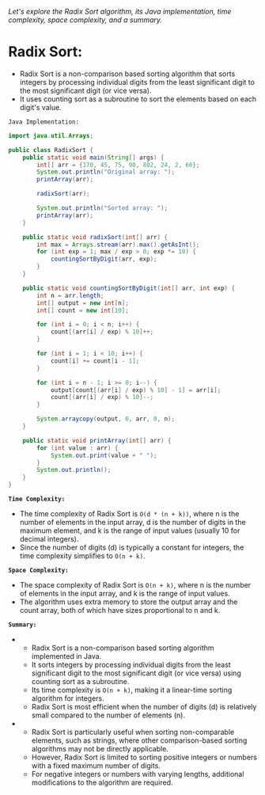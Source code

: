 *Let's explore the Radix Sort algorithm, its Java implementation, time complexity, space complexity, and a summary.*

# Radix Sort:

-   Radix Sort is a non-comparison based sorting algorithm that sorts integers by processing individual digits from the least significant digit to the most significant digit (or vice versa). 
-   It uses counting sort as a subroutine to sort the elements based on each digit's value.

`Java Implementation:`

```java
import java.util.Arrays;

public class RadixSort {
    public static void main(String[] args) {
        int[] arr = {170, 45, 75, 90, 802, 24, 2, 66};
        System.out.println("Original array: ");
        printArray(arr);

        radixSort(arr);

        System.out.println("Sorted array: ");
        printArray(arr);
    }

    public static void radixSort(int[] arr) {
        int max = Arrays.stream(arr).max().getAsInt();
        for (int exp = 1; max / exp > 0; exp *= 10) {
            countingSortByDigit(arr, exp);
        }
    }

    public static void countingSortByDigit(int[] arr, int exp) {
        int n = arr.length;
        int[] output = new int[n];
        int[] count = new int[10];

        for (int i = 0; i < n; i++) {
            count[(arr[i] / exp) % 10]++;
        }

        for (int i = 1; i < 10; i++) {
            count[i] += count[i - 1];
        }

        for (int i = n - 1; i >= 0; i--) {
            output[count[(arr[i] / exp) % 10] - 1] = arr[i];
            count[(arr[i] / exp) % 10]--;
        }

        System.arraycopy(output, 0, arr, 0, n);
    }

    public static void printArray(int[] arr) {
        for (int value : arr) {
            System.out.print(value + " ");
        }
        System.out.println();
    }
}
```

**`Time Complexity:`**

-   The time complexity of Radix Sort is `O(d * (n + k))`, where n is the number of elements in the input array, d is the number of digits in the maximum element, and k is the range of input values (usually 10 for decimal integers). 
-   Since the number of digits (d) is typically a constant for integers, the time complexity simplifies to `O(n + k)`.

**`Space Complexity:`**

-   The space complexity of Radix Sort is `O(n + k)`, where n is the number of elements in the input array, and k is the range of input values. 
-   The algorithm uses extra memory to store the output array and the count array, both of which have sizes proportional to n and k.

**`Summary:`**

- 
    -   Radix Sort is a non-comparison based sorting algorithm implemented in Java. 
    -   It sorts integers by processing individual digits from the least significant digit to the most significant digit (or vice versa) using counting sort as a subroutine. 
    -   Its time complexity is `O(n + k)`, making it a linear-time sorting algorithm for integers. 
    -   Radix Sort is most efficient when the number of digits (d) is relatively small compared to the number of elements (n).

- 
    -   Radix Sort is particularly useful when sorting non-comparable elements, such as strings, where other comparison-based sorting algorithms may not be directly applicable. 
    -   However, Radix Sort is limited to sorting positive integers or numbers with a fixed maximum number of digits. 
    -   For negative integers or numbers with varying lengths, additional modifications to the algorithm are required.